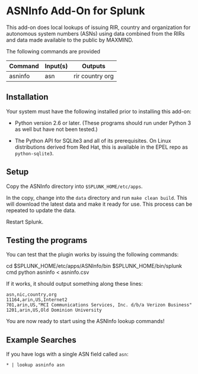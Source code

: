 # ASNInfo Add-On for Splunk

This add-on does local lookups of issuing RIR, country and
organization for autonomous system numbers (ASNs) using data combined
from the RIRs and data made available to the public by MAXMIND.

The following commands are provided


| Command       | Input(s)  | Outputs       |
| ------------- | ----------|-------------- |
| asninfo       | asn       |rir country org|


## Installation

Your system must have the following installed prior to installing this
add-on:

 * Python version 2.6 or later.  (These programs should run under Python 3 as well but have not been tested.)

 * The Python API for SQLite3 and all of its prerequisites.  On Linux distributions derived from Red Hat, this is available in the EPEL repo as `python-sqlite3`.

## Setup

Copy the ASNInfo directory into `$SPLUNK_HOME/etc/apps`.

In the copy, change into the `data` directory and run `make clean
build`.  This will download the latest data and make it ready for use.
This process can be repeated to update the data.

Restart Splunk.


## Testing the programs

You can test that the plugin works by issuing the following commands:

  cd $SPLUNK_HOME/etc/apps/ASNInfo/bin
  $SPLUNK_HOME/bin/splunk cmd python asninfo < asninfo.csv

If it works, it should output something along these lines:

```
asn,nic,country,org
11164,arin,US,Internet2
701,arin,US,"MCI Communications Services, Inc. d/b/a Verizon Business"
1201,arin,US,Old Dominion University
```

You are now ready to start using the ASNInfo lookup commands!
  

## Example Searches

If you have logs with a single ASN field called `asn`:
```
* | lookup asninfo asn
```
